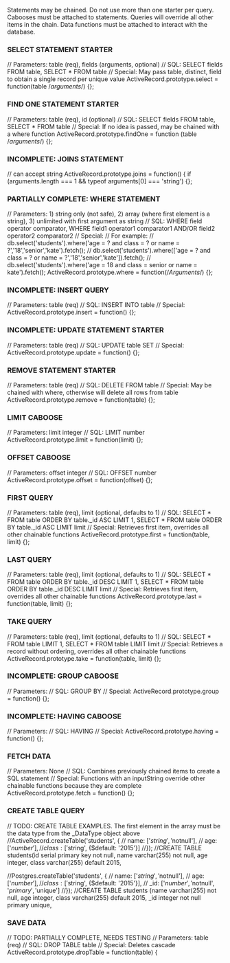 Statements may be chained. Do not use more than one starter per query.
Cabooses must be attached to statements. 
Queries will override all other items in the chain.
Data functions must be attached to interact with the database. 

### SELECT STATEMENT STARTER
// Parameters: table (req), fields (arguments, optional)
// SQL: SELECT fields FROM table, SELECT * FROM table
// Special: May pass table, distinct, field to obtain a single record per unique value
ActiveRecord.prototype.select = function(table /*arguments*/) {};

### FIND ONE STATEMENT STARTER
// Parameters: table (req), id (optional)
// SQL: SELECT fields FROM table, SELECT * FROM table
// Special: If no idea is passed, may be chained with a where function
ActiveRecord.prototype.findOne = function (table /*arguments*/) {};

### INCOMPLETE: JOINS STATEMENT
// can accept string
ActiveRecord.prototype.joins = function() {
  if (arguments.length === 1 && typeof arguments[0] === 'string') {};

### PARTIALLY COMPLETE: WHERE STATEMENT
// Parameters: 1) string only (not safe), 2) array (where first element is a string), 3) unlimited with first argument as string
// SQL: WHERE field operator comparator, WHERE field1 operator1 comparator1 AND/OR field2 operator2 comparator2
// Special:
// For example:
// db.select('students').where('age = ? and class = ? or name = ?','18','senior','kate').fetch();
// db.select('students').where(['age = ? and class = ? or name = ?','18','senior','kate']).fetch();
// db.select('students').where('age = 18 and class = senior or name = kate').fetch();
ActiveRecord.prototype.where = function(/*Arguments*/) {};

### INCOMPLETE: INSERT QUERY
// Parameters: table (req)
// SQL: INSERT INTO table
// Special:
ActiveRecord.prototype.insert = function() {};

### INCOMPLETE: UPDATE STATEMENT STARTER
// Parameters: table (req)
// SQL: UPDATE table SET
// Special:
ActiveRecord.prototype.update = function() {};

### REMOVE STATEMENT STARTER
// Parameters: table (req)
// SQL: DELETE FROM table
// Special: May be chained with where, otherwise will delete all rows from table
ActiveRecord.prototype.remove = function(table) {};

### LIMIT CABOOSE
// Parameters: limit integer
// SQL: LIMIT number
ActiveRecord.prototype.limit = function(limit) {};

### OFFSET CABOOSE
// Parameters: offset integer
// SQL: OFFSET number
ActiveRecord.prototype.offset = function(offset) {};

### FIRST QUERY
// Parameters: table (req), limit (optional, defaults to 1)
// SQL: SELECT * FROM table ORDER BY table._id ASC LIMIT 1, SELECT * FROM table ORDER BY table._id ASC LIMIT limit
// Special: Retrieves first item, overrides all other chainable functions
ActiveRecord.prototype.first = function(table, limit) {};

### LAST QUERY
// Parameters: table (req), limit (optional, defaults to 1)
// SQL: SELECT * FROM table ORDER BY table._id DESC LIMIT 1, SELECT * FROM table ORDER BY table._id DESC LIMIT limit
// Special: Retrieves first item, overrides all other chainable functions
ActiveRecord.prototype.last = function(table, limit) {};

### TAKE QUERY
// Parameters: table (req), limit (optional, defaults to 1)
// SQL: SELECT * FROM table LIMIT 1, SELECT * FROM table LIMIT limit
// Special: Retrieves a record without ordering, overrides all other chainable functions
ActiveRecord.prototype.take = function(table, limit) {};

### INCOMPLETE: GROUP CABOOSE
// Parameters:
// SQL: GROUP BY
// Special:
ActiveRecord.prototype.group = function() {};

### INCOMPLETE: HAVING CABOOSE
// Parameters:
// SQL: HAVING
// Special:
ActiveRecord.prototype.having = function() {};

### FETCH DATA  
// Parameters: None
// SQL: Combines previously chained items to create a SQL statement
// Special: Functions with an inputString override other chainable functions because they are complete
ActiveRecord.prototype.fetch = function() {};

### CREATE TABLE QUERY
// TODO: CREATE TABLE EXAMPLES. The first element in the array must be the data type from the _DataType object above
//ActiveRecord.createTable('students', {
//  name: ['$string', '$notnull'],
//  age: ['$number'],
//  class: ['$string', {$default: '2015'}]
//});
//CREATE TABLE students(id serial primary key not null, name varchar(255) not null, age integer, class varchar(255) default 2015,

//Postgres.createTable('students', {
//  name: ['$string', '$notnull'],
//  age: ['$number'],
//  class: ['$string', {$default: '2015'}],
//  _id: ['$number', '$notnull', '$primary', '$unique']
//});
//CREATE TABLE students (name varchar(255) not null, age integer, class varchar(255) default 2015, _id integer not null primary unique,

### SAVE DATA 

// TODO: PARTIALLY COMPLETE, NEEDS TESTING
// Parameters: table (req)
// SQL: DROP TABLE table
// Special: Deletes cascade
ActiveRecord.prototype.dropTable = function(table) {


